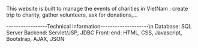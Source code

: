 This website is built to manage the events of charities in VietNam : create trip to charity, gather volunteers, ask for donations,...

-----------------Technical information--------------------\n
Database: SQL Server
Backend: Servlet/JSP, JDBC
Front-end: HTML, CSS, Javascript, Bootstrap, AJAX, JSON
